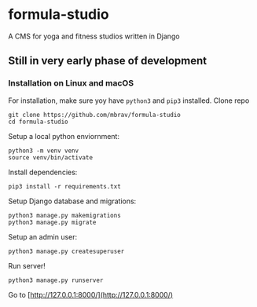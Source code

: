 # formula-studio
A CMS for yoga and fitness studios written in Django

## Still in very early phase of development

### Installation on Linux and macOS

For installation, make sure yoy have `python3` and `pip3` installed. Clone repo

```
git clone https://github.com/mbrav/formula-studio
cd formula-studio
```

Setup a local python enviornment:
```
python3 -m venv venv
source venv/bin/activate
```

Install dependencies:
```
pip3 install -r requirements.txt
```

Setup Django database and migrations:
```
python3 manage.py makemigrations
python3 manage.py migrate
```

Setup an admin user:
```
python3 manage.py createsuperuser
```

Run server!
```
python3 manage.py runserver
```

Go to [http://127.0.0.1:8000/](http://127.0.0.1:8000/)



